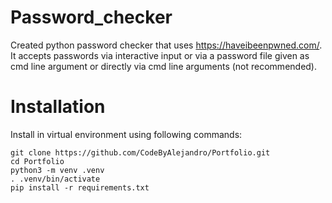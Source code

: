 # Password_checker
Created python password checker that uses https://haveibeenpwned.com/. It accepts passwords via interactive input or via a password file given as cmd line argument or directly via cmd line arguments (not recommended).

# Installation
Install in virtual environment using following commands:
```shell
git clone https://github.com/CodeByAlejandro/Portfolio.git
cd Portfolio
python3 -m venv .venv
. .venv/bin/activate
pip install -r requirements.txt
```
